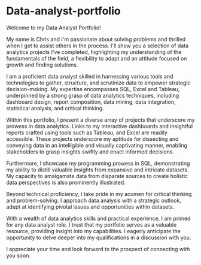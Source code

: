 # Data-analyst-portfolio

Welcome to my Data Analyst Portfolio!

My name is Chris and I'm passionate about solving problems and thrilled when I get to assist others in the process. I'll show you a selection of data analytics projects I've completed, highlighting my understanding of the fundamentals of the field, a flexibility to adapt and an attitude focused on growth and finding solutions. 

I am a proficient data analyst skilled in harnessing various tools and technologies to gather, structure, and scrutinize data to empower strategic decision-making. My expertise encompasses SQL, Excel and Tableau, underpinned by a strong grasp of data analytics techniques, including dashboard design, report composition, data mining, data integration, statistical analysis, and critical thinking.

Within this portfolio, I present a diverse array of projects that underscore my prowess in data analytics. Links to my interactive dashboards and insightful reports crafted using tools such as Tableau, and Excel are readily accessible. These projects underscore my aptitude for dissecting and conveying data in an intelligible and visually captivating manner, enabling stakeholders to grasp insights swiftly and enact informed decisions.

Furthermore, I showcase my programming prowess in SQL, demonstrating my ability to distill valuable insights from expansive and intricate datasets. My capacity to amalgamate data from disparate sources to create holistic data perspectives is also prominently illustrated.

Beyond technical proficiency, I take pride in my acumen for critical thinking and problem-solving. I approach data analysis with a strategic outlook, adept at identifying pivotal issues and opportunities within datasets.

With a wealth of data analytics skills and practical experience, I am primed for any data analyst role. I trust that my portfolio serves as a valuable resource, providing insight into my capabilities. I eagerly anticipate the opportunity to delve deeper into my qualifications in a discussion with you.

I appreciate your time and look forward to the prospect of connecting with you soon.

